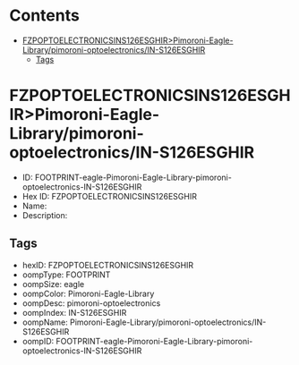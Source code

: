



Contents
========

* [FZPOPTOELECTRONICSINS126ESGHIR>Pimoroni-Eagle-Library/pimoroni-optoelectronics/IN-S126ESGHIR](#fzpoptoelectronicsins126esghirpimoroni-eagle-librarypimoroni-optoelectronicsin-s126esghir)
	* [Tags](#tags)

# FZPOPTOELECTRONICSINS126ESGHIR>Pimoroni-Eagle-Library/pimoroni-optoelectronics/IN-S126ESGHIR

- ID: FOOTPRINT-eagle-Pimoroni-Eagle-Library-pimoroni-optoelectronics-IN-S126ESGHIR
- Hex ID: FZPOPTOELECTRONICSINS126ESGHIR
- Name: 
- Description: 

## Tags

- hexID: FZPOPTOELECTRONICSINS126ESGHIR
- oompType: FOOTPRINT
- oompSize: eagle
- oompColor: Pimoroni-Eagle-Library
- oompDesc: pimoroni-optoelectronics
- oompIndex: IN-S126ESGHIR
- oompName: Pimoroni-Eagle-Library/pimoroni-optoelectronics/IN-S126ESGHIR
- oompID: FOOTPRINT-eagle-Pimoroni-Eagle-Library-pimoroni-optoelectronics-IN-S126ESGHIR
